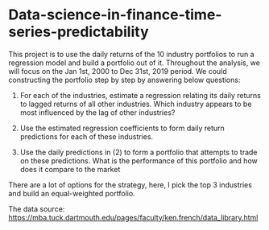 # Data-science-in-finance-time-series-predictability
This project is to use the daily returns of the 10 industry portfolios to run a regression model and build a portfolio out of it.
Throughout the analysis, we will focus on the Jan 1st, 2000 to Dec 31st, 2019 period.
We could constructing the portfolio step by step by answering below questions:

1. For each of the industries, estimate a regression relating its daily returns to lagged returns of all other industries. Which industry appears to be most influenced by the lag of other industries?

2. Use the estimated regression coefficients to form daily return predictions for each of these industries.
3. Use the daily predictions in (2) to form a portfolio that attempts to trade on these predictions. What is the performance of this portfolio and how does it compare to the market 

There are a lot of options for the strategy, here, I pick the top 3 industries and build an equal-weighted portfolio.

The data source:
https://mba.tuck.dartmouth.edu/pages/faculty/ken.french/data_library.html
